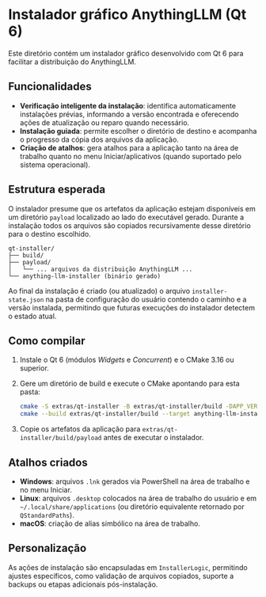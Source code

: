 # Instalador gráfico AnythingLLM (Qt 6)

Este diretório contém um instalador gráfico desenvolvido com Qt 6 para facilitar a distribuição do AnythingLLM.

## Funcionalidades

* **Verificação inteligente da instalação**: identifica automaticamente instalações prévias, informando a versão encontrada e oferecendo ações de atualização ou reparo quando necessário.
* **Instalação guiada**: permite escolher o diretório de destino e acompanha o progresso da cópia dos arquivos da aplicação.
* **Criação de atalhos**: gera atalhos para a aplicação tanto na área de trabalho quanto no menu Iniciar/aplicativos (quando suportado pelo sistema operacional).

## Estrutura esperada

O instalador presume que os artefatos da aplicação estejam disponíveis em um diretório `payload` localizado ao lado do executável gerado. Durante a instalação todos os arquivos são copiados recursivamente desse diretório para o destino escolhido.

```
qt-installer/
├── build/
├── payload/
│   └── ... arquivos da distribuição AnythingLLM ...
└── anything-llm-installer (binário gerado)
```

Ao final da instalação é criado (ou atualizado) o arquivo `installer-state.json` na pasta de configuração do usuário contendo o caminho e a versão instalada, permitindo que futuras execuções do instalador detectem o estado atual.

## Como compilar

1. Instale o Qt 6 (módulos *Widgets* e *Concurrent*) e o CMake 3.16 ou superior.
2. Gere um diretório de build e execute o CMake apontando para esta pasta:

   ```bash
   cmake -S extras/qt-installer -B extras/qt-installer/build -DAPP_VERSION="$(node -p "require('./package.json').version")"
   cmake --build extras/qt-installer/build --target anything-llm-installer
   ```

3. Copie os artefatos da aplicação para `extras/qt-installer/build/payload` antes de executar o instalador.

## Atalhos criados

* **Windows**: arquivos `.lnk` gerados via PowerShell na área de trabalho e no menu Iniciar.
* **Linux**: arquivos `.desktop` colocados na área de trabalho do usuário e em `~/.local/share/applications` (ou diretório equivalente retornado por `QStandardPaths`).
* **macOS**: criação de alias simbólico na área de trabalho.

## Personalização

As ações de instalação são encapsuladas em `InstallerLogic`, permitindo ajustes específicos, como validação de arquivos copiados, suporte a backups ou etapas adicionais pós-instalação.
